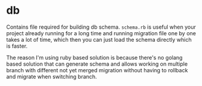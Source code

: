 # db

Contains file required for building db schema. `schema.rb` is useful when your project already running for a long time and running migration file one by one takes a lot of time, which then you can just load the schema directly which is faster.

The reason I'm using ruby based solution is because there's no golang based solution that can generate schema and allows working on multiple branch with different not yet merged migration without having to rollback and migrate when switching branch.
